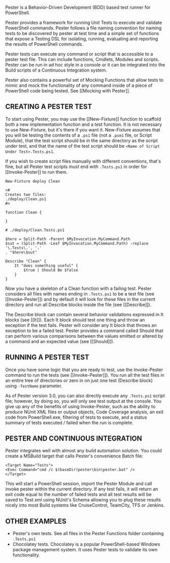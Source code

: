 Pester is a Behavior-Driven Development (BDD) based test runner for PowerShell.

Pester provides a framework for running Unit Tests to execute and validate 
PowerShell commands. Pester follows a file naming convention for naming 
tests to be discovered by pester at test time and a simple set of 
functions that expose a Testing DSL for isolating, running, evaluating and 
reporting the results of PowerShell commands.

Pester tests can execute any command or script that is accessible to a 
pester test file. This can include functions, Cmdlets, Modules and scripts. 
Pester can be run in ad hoc style in a console or it can be integrated into 
the Build scripts of a Continuous Integration system.

Pester also contains a powerful set of Mocking Functions that allow tests to 
mimic and mock the functionality of any command inside of a piece of 
PowerShell code being tested. See [[Mocking with Pester]].

CREATING A PESTER TEST
------------------------
To start using Pester, you may use the [[New-Fixture]] function to scaffold both 
a new implementation function and a test function. It is not necessary to use
New-Fixture, but it's there if you want it. New-Fixture assumes that you will
be testing the contents of a ```.ps1``` file (not a ```.psm1``` file, or Script Module), that
the test script should be in the same directory as the script under test, and that
the name of the test script should be ```<Name of Script Under Test>.Tests.ps1```. 

If you wish to create script files manually with different conventions, that's fine, but all
Pester test scripts _must_ end with ```.Tests.ps1``` in order for [[Invoke-Pester]] to run them.

```posh
New-Fixture deploy Clean

<#
Creates two files:
./deploy/Clean.ps1
#>

function Clean {

}

# ./deploy/Clean.Tests.ps1

$here = Split-Path -Parent $MyInvocation.MyCommand.Path
$sut = (Split-Path -Leaf $MyInvocation.MyCommand.Path) -replace '\.Tests\.', '.'
. "$here\$sut"

Describe "Clean" {
    It "does something useful" {
        $true | Should Be $false
    }
}
```

Now you have a skeleton of a Clean function with a failing test. Pester 
considers all files with names ending in ```.Tests.ps1``` to be a test file (see 
[[Invoke-Pester]]) and by default it will look for these files in the current directory 
and run all Describe blocks inside the file (see [[Describe]]). 

The Describe block can 
contain several behavior validations expressed in It blocks (see [[It]]). 
Each It block should test one thing and throw an exception if the test 
fails. Pester will consider any It block that throws an exception to be a 
failed test. Pester provides a command called Should that can perform various 
comparisons between the values emitted or altered by a command and an expected 
value (see [[Should]]). 

RUNNING A PESTER TEST
-----------------------
Once you have some logic that you are ready to test, use the Invoke-Pester 
command to run the tests (see [[Invoke-Pester]]). You run all the test files in an 
entire tree of directories or zero in on just one test (Describe block)
using ```-TestName``` parameter.

As of Pester version 3.0, you can also directly execute any ```.Tests.ps1``` script file;
however, by doing so, you will only see test output at the console.  You give up
any of the benefits of using Invoke-Pester, such as the ability to produce NUnit
XML files or output objects, Code Coverage analysis, an exit code from PowerShell.exe,
filtering of tests to execute, and a status summary of tests executed / failed
when the run is complete.

PESTER AND CONTINUOUS INTEGRATION
------------------------------------
Pester integrates well with almost any build automation solution. You 
could create a MSBuild target that calls Pester's convenience Batch file:

	<Target Name="Tests">
	<Exec Command="cmd /c $(baseDir)pester\bin\pester.bat" />
	</Target>

This will start a PowerShell session, import the Pester Module and call 
invoke pester within the current directory. If any test fails, it will 
return an exit code equal to the number of failed tests and all test 
results will be saved to Test.xml using NUnit's Schema allowing you to 
plug these results nicely into most Build systems like CruiseControl, 
TeamCity, TFS or Jenkins.

OTHER EXAMPLES
-----------------
- Pester's own tests. See all files in the Pester Functions folder containing ```.Tests.ps1```
- Chocolatey tests. Chocolatey is a popular PowerShell-based Windows 
package management system. It uses Pester tests to validate its own 
functionality.